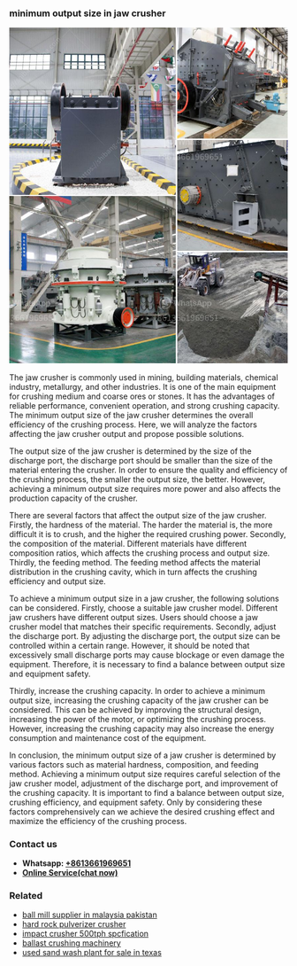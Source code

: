 <h3>minimum output size in jaw crusher</h3><img src='1708498086.jpg' alt=''><p>The jaw crusher is commonly used in mining, building materials, chemical industry, metallurgy, and other industries. It is one of the main equipment for crushing medium and coarse ores or stones. It has the advantages of reliable performance, convenient operation, and strong crushing capacity. The minimum output size of the jaw crusher determines the overall efficiency of the crushing process. Here, we will analyze the factors affecting the jaw crusher output and propose possible solutions.</p><p>The output size of the jaw crusher is determined by the size of the discharge port, the discharge port should be smaller than the size of the material entering the crusher. In order to ensure the quality and efficiency of the crushing process, the smaller the output size, the better. However, achieving a minimum output size requires more power and also affects the production capacity of the crusher.</p><p>There are several factors that affect the output size of the jaw crusher. Firstly, the hardness of the material. The harder the material is, the more difficult it is to crush, and the higher the required crushing power. Secondly, the composition of the material. Different materials have different composition ratios, which affects the crushing process and output size. Thirdly, the feeding method. The feeding method affects the material distribution in the crushing cavity, which in turn affects the crushing efficiency and output size.</p><p>To achieve a minimum output size in a jaw crusher, the following solutions can be considered. Firstly, choose a suitable jaw crusher model. Different jaw crushers have different output sizes. Users should choose a jaw crusher model that matches their specific requirements. Secondly, adjust the discharge port. By adjusting the discharge port, the output size can be controlled within a certain range. However, it should be noted that excessively small discharge ports may cause blockage or even damage the equipment. Therefore, it is necessary to find a balance between output size and equipment safety.</p><p>Thirdly, increase the crushing capacity. In order to achieve a minimum output size, increasing the crushing capacity of the jaw crusher can be considered. This can be achieved by improving the structural design, increasing the power of the motor, or optimizing the crushing process. However, increasing the crushing capacity may also increase the energy consumption and maintenance cost of the equipment.</p><p>In conclusion, the minimum output size of a jaw crusher is determined by various factors such as material hardness, composition, and feeding method. Achieving a minimum output size requires careful selection of the jaw crusher model, adjustment of the discharge port, and improvement of the crushing capacity. It is important to find a balance between output size, crushing efficiency, and equipment safety. Only by considering these factors comprehensively can we achieve the desired crushing effect and maximize the efficiency of the crushing process.</p><h3>Contact us</h3><ul><li><strong>Whatsapp:&nbsp;<a href="https://wa.me/8613661969651">+8613661969651</a></strong></li><li><a href="https://swt.shibang-china.com/?git&amp;zhl&amp;minimum output size in jaw crusher"><strong>Online Service(chat now)</strong></a></li></ul><h3>Related</h3><ul><li><a href='ball mill supplier in malaysia pakistan.md'>ball mill supplier in malaysia pakistan</a></li><li><a href='hard rock pulverizer crusher.md'>hard rock pulverizer crusher</a></li><li><a href='impact crusher 500tph spcfication.md'>impact crusher 500tph spcfication</a></li><li><a href='ballast crushing machinery.md'>ballast crushing machinery</a></li><li><a href='used sand wash plant for sale in texas.md'>used sand wash plant for sale in texas</a></li></ul>